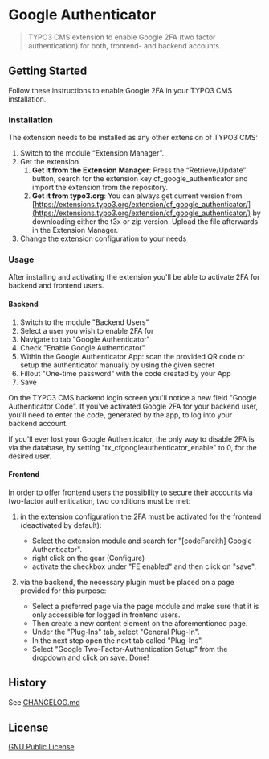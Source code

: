 # Google Authenticator

> TYPO3 CMS extension to enable Google 2FA (two factor authentication) for both, frontend- and backend accounts.



## Getting Started

Follow these instructions to enable Google 2FA in your TYPO3 CMS installation.


### Installation

The extension needs to be installed as any other extension of TYPO3 CMS:
1. Switch to the module “Extension Manager”.
2. Get the extension
    1. **Get it from the Extension Manager**: Press the “Retrieve/Update” button, search for the extension key cf_google_authenticator and import the extension from the repository.
    2. **Get it from typo3.org**: You can always get current version from [https://extensions.typo3.org/extension/cf_google_authenticator/](https://extensions.typo3.org/extension/cf_google_authenticator/) by downloading either the t3x or zip version. Upload the file afterwards in the Extension Manager.
3. Change the extension configuration to your needs


### Usage

After installing and activating the extension you'll be able to activate 2FA for backend and frontend users.


#### Backend

1. Switch to the module "Backend Users"
2. Select a user you wish to enable 2FA for
3. Navigate to tab "Google Authenticator"
4. Check "Enable Google Authenticator"
5. Within the Google Authenticator App: scan the provided QR code or setup the authenticator manually by using the given secret
6. Fillout "One-time password" with the code created by your App
7. Save

On the TYPO3 CMS backend login screen you'll notice a new field "Google Authenticator Code".
If you've activated Google 2FA for your backend user, you'll need to enter the code, generated by
the app, to log into your backend account.

If you'll ever lost your Google Authenticator, the only way to disable 2FA is via the database,
by setting "tx_cfgoogleauthenticator_enable" to 0, for the desired user.


#### Frontend

In order to offer frontend users the possibility to secure their accounts via two-factor authentication, two conditions must be met:

1. in the extension configuration the 2FA must be activated for the frontend (deactivated by default):
    - Select the extension module and search for "[codeFareith] Google Authenticator".
    - right click on the gear (Configure)
    - activate the checkbox under "FE enabled" and then click on "save".

2. via the backend, the necessary plugin must be placed on a page provided for this purpose:
    - Select a preferred page via the page module and make sure that it is only accessible for logged in frontend users.
    - Then create a new content element on the aforementioned page.
    - Under the "Plug-Ins" tab, select "General Plug-In".
    - In the next step open the next tab called "Plug-Ins".
    - Select "Google Two-Factor-Authentication Setup" from the dropdown and click on save. Done!



## History

See [CHANGELOG.md](CHANGELOG.md)



## License

[GNU Public License](http://opensource.org/licenses/gpl-license.php)
